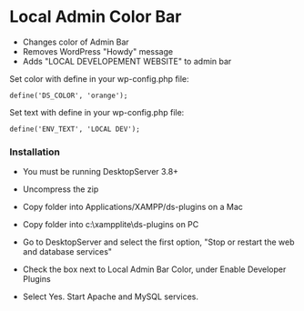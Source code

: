 # Local Admin Color Bar

* Changes color of Admin Bar
* Removes WordPress "Howdy" message
* Adds "LOCAL DEVELOPEMENT WEBSITE" to admin bar

Set color with define in your wp-config.php file:

`define('DS_COLOR', 'orange');`

Set text with define in your wp-config.php file:

`define('ENV_TEXT', 'LOCAL DEV');`

### Installation

* You must be running DesktopServer 3.8+

* Uncompress the zip

* Copy folder into Applications/XAMPP/ds-plugins on a Mac

* Copy folder into c:\xampplite\ds-plugins on PC

* Go to DesktopServer and select the first option, "Stop or restart the web and database services"

* Check the box next to Local Admin Bar Color, under Enable Developer Plugins

* Select Yes. Start Apache and MySQL services.
